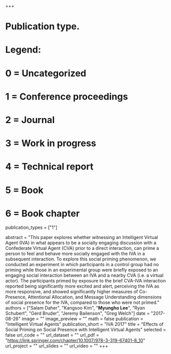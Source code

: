 +++
# Publication type.
# Legend:
# 0 = Uncategorized
# 1 = Conference proceedings
# 2 = Journal
# 3 = Work in progress
# 4 = Technical report
# 5 = Book
# 6 = Book chapter
publication_types = ["1"]

abstract = "This paper explores whether witnessing an Intelligent Virtual Agent (IVA) in what appears to be a socially engaging discussion with a Confederate Virtual Agent (CVA) prior to a direct interaction, can prime a person to feel and behave more socially engaged with the IVA in a subsequent interaction. To explore this social priming phenomenon, we conducted an experiment in which participants in a control group had no priming while those in an experimental group were briefly exposed to an engaging social interaction between an IVA and a nearby CVA (i.e. a virtual actor). The participants primed by exposure to the brief CVA-IVA interaction reported being significantly more excited and alert, perceiving the IVA as more responsive, and showed significantly higher measures of Co-Presence, Attentional Allocation, and Message Understanding dimensions of social presence for the IVA, compared to those who were not primed."
authors = ["Salam Daher", "Kangsoo Kim", "**Myungho Lee**", "Ryan Schubert", "Gerd Bruder", "Jeremy Bailenson", "Greg Welch"]
date = "2017-08-26"
image = ""
image_preview = ""
math = false
publication = "Intelligent Virtual Agents"
publication_short = "IVA 2017"
title = "Effects of Social Priming on Social Presence with Intelligent Virtual Agents"
selected = false
url_code = ""
url_dataset = ""
url_pdf = "https://link.springer.com/chapter/10.1007/978-3-319-67401-8_10"
url_project = ""
url_slides = ""
url_video = ""
+++
